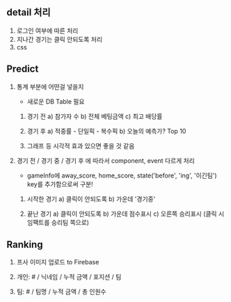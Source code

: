 ## detail 처리 ##
1. 로그인 여부에 따른 처리
2. 지나간 경기는 클릭 안되도록 처리
3. css


## Predict ##
1. 통계 부분에 어떤걸 넣을지
    - 새로운 DB Table 필요

    1) 경기 전
        a) 참가자 수
        b) 전체 베팅금액
        c) 최고 배당률

    2) 경기 후
        a) 적중률
            - 단일픽
            - 복수픽
        b) 오늘의 예측가? Top 10

    3) 그래프 등 시각적 효과 있으면 좋을 것 같음


2. 경기 전 / 경기 중 / 경기 후 에 따라서 component, event 다르게 처리
    - gameInfo에 away_score, home_score, state('before', 'ing', '이긴팀') key를 추가함으로써 구분!

    1) 시작한 경기
        a) 클릭이 안되도록
        b) 가운데 '경기중'

    2) 끝난 경기
        a) 클릭이 안되도록
        b) 가운데 점수표시
        c) 오른쪽 승리표시 (클릭 시 임팩트를 승리팀 쪽으로)


## Ranking ##
1. 프사 이미지 업로드 to Firebase

2. 개인: # / 닉네임 / 누적 금액 / 포지션 / 팀

3. 팀: # / 팀명 / 누적 금액 / 총 인원수
